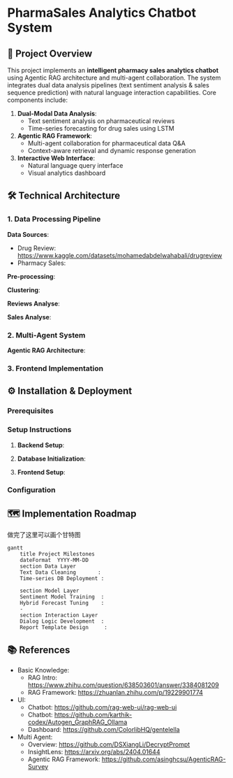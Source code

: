 # PharmaSales Analytics Chatbot System

## 📑 Project Overview  
This project implements an **intelligent pharmacy sales analytics chatbot** using Agentic RAG architecture and multi-agent collaboration. The system integrates dual data analysis pipelines (text sentiment analysis & sales sequence prediction) with natural language interaction capabilities. Core components include:

1. **Dual-Modal Data Analysis**:
   - Text sentiment analysis on pharmaceutical reviews
   - Time-series forecasting for drug sales using LSTM
2. **Agentic RAG Framework**:
   - Multi-agent collaboration for pharmaceutical data Q&A
   - Context-aware retrieval and dynamic response generation
3. **Interactive Web Interface**:
   - Natural language query interface
   - Visual analytics dashboard


## 🛠 Technical Architecture  
### 1. Data Processing Pipeline
**Data Sources**:
- Drug Review: https://www.kaggle.com/datasets/mohamedabdelwahabali/drugreview
- Pharmacy Sales:

**Pre-processing**:

**Clustering**:

**Reviews Analyse**:

**Sales Analyse**:

### 2. Multi-Agent System
**Agentic RAG Architecture**:  

### 3. Frontend Implementation


## ⚙️ Installation & Deployment
### Prerequisites

### Setup Instructions
1. **Backend Setup**:

2. **Database Initialization**:

3. **Frontend Setup**:


### Configuration


## 🗺 Implementation Roadmap
做完了这里可以画个甘特图
```
gantt
    title Project Milestones
    dateFormat  YYYY-MM-DD
    section Data Layer
    Text Data Cleaning       :
    Time-series DB Deployment :
    
    section Model Layer
    Sentiment Model Training  :
    Hybrid Forecast Tuning    :
    -
    section Interaction Layer
    Dialog Logic Development  :
    Report Template Design     :
```

## 📚 References

- Basic Knowledge:
  - RAG Intro: https://www.zhihu.com/question/638503601/answer/3384081209
  - RAG Framework: https://zhuanlan.zhihu.com/p/19229901774
- UI: 
  - Chatbot: https://github.com/rag-web-ui/rag-web-ui
  - Chatbot: https://github.com/karthik-codex/Autogen_GraphRAG_Ollama
  - Dashboard: https://github.com/ColorlibHQ/gentelella
- Multi Agent: 
  - Overview: https://github.com/DSXiangLi/DecryptPrompt
  - InsightLens: https://arxiv.org/abs/2404.01644
  - Agentic RAG Framework: https://github.com/asinghcsu/AgenticRAG-Survey